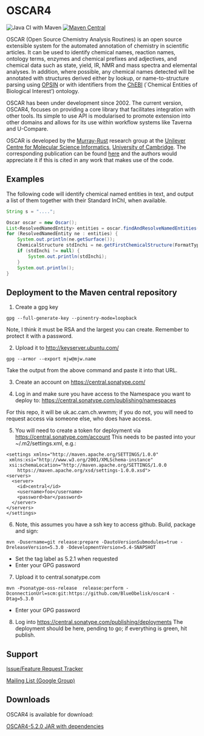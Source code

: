 
# OSCAR4
![Java CI with Maven](https://github.com/BlueObelisk/oscar4/workflows/Java%20CI%20with%20Maven/badge.svg) [![Maven Central](https://maven-badges.herokuapp.com/maven-central/uk.ac.cam.ch.wwmm.oscar/oscar4/badge.svg)](https://maven-badges.herokuapp.com/maven-central/uk.ac.cam.ch.wwmm.oscar/oscar4)

OSCAR (Open Source Chemistry Analysis Routines) is an open source extensible system for the automated annotation of chemistry in scientific articles. It can be used to identify chemical names, reaction names, ontology terms, enzymes and chemical prefixes and adjectives, and chemical data such as state, yield, IR, NMR and mass spectra and elemental analyses. In addition, where possible, any chemical names detected will be annotated with structures derived either by lookup, or name-to-structure parsing using [OPSIN](https://opsin.ch.cam.ac.uk/) or with identifiers from the [ChEBI](https://www.ebi.ac.uk/chebi/) (`Chemical Entities of Biological Interest’) ontology.

OSCAR has been under development since 2002. The current version, OSCAR4, focuses on providing a core library that facilitates integration with other tools. Its simple to use API is modularised to promote extension into other domains and allows for its use within workflow systems like Taverna and U-Compare.

OSCAR is developed by the [Murray-Rust](http://www-pmr.ch.cam.ac.uk) research group at the [Unilever Centre for Molecular Science Informatics](https://www-cmi.ch.cam.ac.uk/), [University of Cambridge](https://www.cam.ac.uk/). The corresponding publication can be found [here](http://dx.doi.org/10.1186/1758-2946-3-41) and the authors would appreciate it if this is cited in any work that makes use of the code.

## Examples

The following code will identify chemical named entities in text, and output a list of them together with their Standard InChI, when available.

```java
String s = "....";

Oscar oscar = new Oscar();
List<ResolvedNamedEntity> entities = oscar.findAndResolveNamedEntities(s);
for (ResolvedNamedEntity ne : entities) {
    System.out.println(ne.getSurface());
    ChemicalStructure stdInchi = ne.getFirstChemicalStructure(FormatType.STD_INCHI);
    if (stdInchi != null) {
        System.out.println(stdInchi);
    }
    System.out.println();
}
```

## Deployment to the Maven central repository
1) Create a gpg key
``` 
gpg --full-generate-key --pinentry-mode=loopback
```
Note, I think it must be RSA and the largest you can create. Remember to protect it with a password.

2) Upload it to http://keyserver.ubuntu.com/
```
gpg --armor --export mjw@mjw.name
```
Take the output from the above command and paste it into that URL.

3) Create an account on https://central.sonatype.com/

4) Log in and make sure you have access to the Namespace you want to deploy to:
   https://central.sonatype.com/publishing/namespaces
   
For this repo, it will be uk.ac.cam.ch.wwmm; if you do not, you will need to request access via someone else, who does have access.

5) You will need to create a token for deployment via https://central.sonatype.com/account
This needs to be pasted into your ~/.m2/settings.xml, e.g.:
```
<settings xmlns="http://maven.apache.org/SETTINGS/1.0.0"
 xmlns:xsi="http://www.w3.org/2001/XMLSchema-instance"
 xsi:schemaLocation="http://maven.apache.org/SETTINGS/1.0.0
	https://maven.apache.org/xsd/settings-1.0.0.xsd">
<servers>
  <server>
	<id>central</id>
	<username>foo</username>
	<password>bar</password>
  </server>
</servers>
</settings>
```

6) Note, this assumes you have a ssh key to access github. Build, package and sign: 
```
mvn -Dusername=git release:prepare -DautoVersionSubmodules=true -DreleaseVersion=5.3.0 -DdevelopmentVersion=5.4-SNAPSHOT
```

- Set the tag label as 5.2.1 when requested
- Enter your GPG password

7) Upload it to central.sonatype.com
```
mvn -Psonatype-oss-release  release:perform -DconnectionUrl=scm:git:https://github.com/BlueObelisk/oscar4 -Dtag=5.3.0
```
- Enter your GPG password

8) Log into https://central.sonatype.com/publishing/deployments
The deployment should be here, pending to go; if everything is green, hit publish.


## Support

[Issue/Feature Request Tracker](https://github.com/blueobelisk/oscar4/issues)

[Mailing List (Google Group)](https://groups.google.com/forum/#!forum/oscar4-users)

## Downloads

OSCAR4 is available for download:

[OSCAR4-5.2.0 JAR with dependencies](https://repo.maven.apache.org/maven2/uk/ac/cam/ch/wwmm/oscar/oscar4-all/5.2.0/oscar4-all-5.2.0-with-dependencies.jar)
